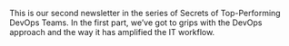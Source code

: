 
This is our second newsletter in the series of Secrets of Top-Performing DevOps Teams. In the first part, we’ve got to grips with the DevOps approach and the way it has amplified the IT workflow.